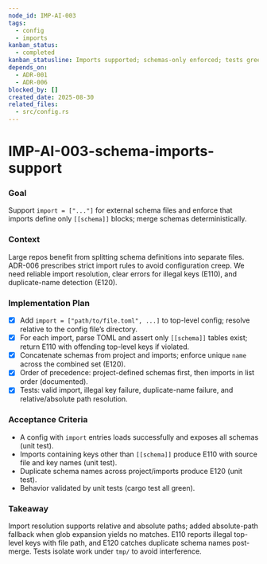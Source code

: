 ```yaml
---
node_id: IMP-AI-003
tags:
  - config
  - imports
kanban_status:
  - completed
kanban_statusline: Imports supported; schemas-only enforced; tests green.
depends_on:
  - ADR-001
  - ADR-006
blocked_by: []
created_date: 2025-08-30
related_files:
  - src/config.rs
---
```


# IMP-AI-003-schema-imports-support

### **Goal**
Support `import = ["..."]` for external schema files and enforce that imports define only `[[schema]]` blocks; merge schemas deterministically.

### **Context**
Large repos benefit from splitting schema definitions into separate files. ADR-006 prescribes strict import rules to avoid configuration creep. We need reliable import resolution, clear errors for illegal keys (E110), and duplicate-name detection (E120).

### **Implementation Plan**
- [x] Add `import = ["path/to/file.toml", ...]` to top-level config; resolve relative to the config file’s directory.
- [x] For each import, parse TOML and assert only `[[schema]]` tables exist; return E110 with offending top-level keys if violated.
- [x] Concatenate schemas from project and imports; enforce unique `name` across the combined set (E120).
- [x] Order of precedence: project-defined schemas first, then imports in list order (documented).
- [x] Tests: valid import, illegal key failure, duplicate-name failure, and relative/absolute path resolution.

### **Acceptance Criteria**
- A config with `import` entries loads successfully and exposes all schemas (unit test).
- Imports containing keys other than `[[schema]]` produce E110 with source file and key names (unit test).
- Duplicate schema names across project/imports produce E120 (unit test).
- Behavior validated by unit tests (cargo test all green).

### **Takeaway**
Import resolution supports relative and absolute paths; added absolute-path fallback when glob expansion yields no matches. E110 reports illegal top-level keys with file path, and E120 catches duplicate schema names post-merge. Tests isolate work under `tmp/` to avoid interference.
